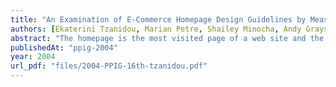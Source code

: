 ```yaml
---
title: "An Examination of E-Commerce Homepage Design Guidelines by Measuring Eye Movements"
authors: [Ekaterini Tzanidou, Marian Petre, Shailey Minocha, Andy Grayson]
abstract: "The homepage is the most visited page of a web site and the first opportunity to attract potential customers. Existing design guidelines have not focused specifically on E-Commerce web sites – and only one has focused on design guidelines for homepages. Moreover, these existing guidelines have been derived from expert heuristic evaluations, apparently without involving the users themselves. The study reported in this paper used eye-tracking to investigate user interaction with E-Commerce homepages. The results indicated that users tended to look initially at the top of the page for cues of the brand identity, but that they were confused by banners and images. Overall, this study corroborated existing design guidelines for homepages, but it also identified potential refinements."
publishedAt: "ppig-2004"
year: 2004
url_pdf: "files/2004-PPIG-16th-tzanidou.pdf"
---
```

